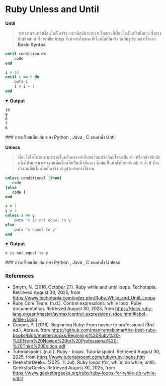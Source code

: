 # Ruby Unless and Until

**Until**
> จะทำงานจนกว่าเงื่อนไขเป็นจริง กล่าวคือมันจะทำงานในขณะที่เงื่อนไขเป็นเท็จนั่นเอง ซึ่งตรงกับข้ามกับคำสั่ง while loop ซึ่งทำงานในขณะที่เงื่อนไขเป็นจริง นี่เป็นรูปแบบการใช้งาน
**Basic Syntax**
``` ruby
until condition do
    code
end
```
``` ruby
i = 10
until i == 5 do
    puts i
    i = i - 1
end
```
<details open>
  <summary><strong>Output</strong></summary>
  <pre><code>10
9
8
7
6
</code></pre>
</details>
### การเปรียบเทียบกับภาษา Python , Java , C ของคำสั่ง Until

**Unless**
>เงื่อนไขให้โปรแกรมทำงานในบล็อคของคำสั่งยกเว้นแต่ว่าเงื่อนไขจะเป็นจริง หรือกล่าวอีกนัยหนึ่งโปรแกรมจะทำงานเมื่อเงื่อนไขเป็นเท็จนั่นเอง ซึ่งมันเป็นคำสั่งที่ตรงข้ามกับคำสั่ง if ที่จะทำงานเมื่อเงื่อนไขเป็นจริง มาดูตัวอย่างการใช้งาน
``` ruby
unless conditional [then]
   code
[else
   code ]
end
```
``` ruby
x = 1
y = 3
unless x == y
    puts "x is not equal to y"
else
    puts "x equal to y"
end
```
<details open>
  <summary><strong>Output</strong></summary>
  <pre><code>x is not equal to y
</code></pre>
</details>
### การเปรียบเทียบกับภาษา Python , Java , C ของคำสั่ง Unless

### References
* Smyth, N. (2016, October 27). Ruby while and until loops. Techotopia. Retrieved August 30, 2025, from https://www.techotopia.com/index.php/Ruby_While_and_Until_Loops
* Ruby Core Team. (n.d.). Control expressions: while loop. Ruby documentation. Retrieved August 30, 2025, from
https://docs.ruby-lang.org/en/master/syntax/control_expressions_rdoc.html#label-while+Loop
* Cooper, P. (2016). Beginning Ruby: From novice to professional (3rd ed.), Apress. from
https://github.com/maniramakumar/the-best-ruby-books/blob/master/books/Beginning%20Ruby%20-%20From%20Novice%20to%20Professional%20-%20Third%20Edition.pdf
* Tutorialspoint. (n.d.). Ruby - loops. Tutorialspoint. Retrieved August 30, 2025, from
https://www.tutorialspoint.com/ruby/ruby_loops.htm
* GeeksforGeeks. (2025, 11 Jul). Ruby loops (for, while, do while, until). GeeksforGeeks. Retrieved August 30, 2025, from
https://www.geeksforgeeks.org/ruby/ruby-loops-for-while-do-while-until/
### 
